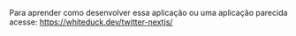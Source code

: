 Para aprender como desenvolver essa aplicação ou uma aplicação parecida acesse: https://whiteduck.dev/twitter-nextjs/
